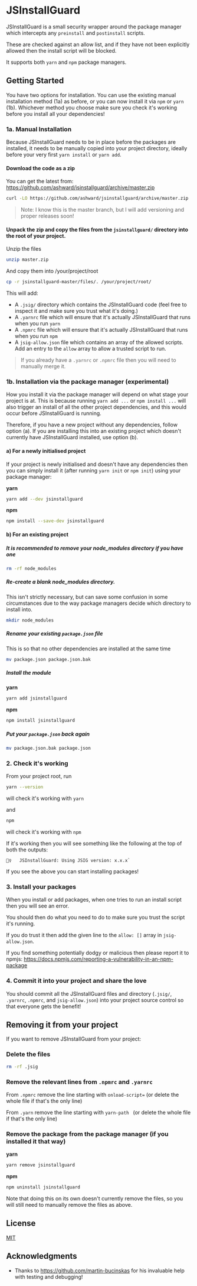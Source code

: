 # JSInstallGuard

JSInstallGuard is a small security wrapper around the package manager which intercepts any `preinstall` and `postinstall` scripts.

These are checked against an allow list, and if they have not been explicitly allowed then the install script will be blocked.

It supports both `yarn` and `npm` package managers.

## Getting Started

You have two options for installation. You can use the existing manual installation method (1a) as before, or you can now install it via `npm` or `yarn` (1b). Whichever method you choose make sure you check it's working before you install all your dependencies!

### 1a. Manual Installation
Because JSInstallGuard needs to be in place before the packages are installed, it needs to be manually copied into your project directory, ideally before your very first `yarn install` or `yarn add`.

#### Download the code as a zip

You can get the latest from: https://github.com/ashward/jsinstallguard/archive/master.zip

```bash
curl -LO https://github.com/ashward/jsinstallguard/archive/master.zip
```

> Note: I know this is the master branch, but I will add versioning and proper releases soon!

#### Unpack the zip and copy the files from the `jsinstallguard/` directory into the root of your project.

Unzip the files
```bash
unzip master.zip
```

And copy them into /your/project/root
```bash
cp -r jsinstallguard-master/files/. /your/project/root/
```

This will add:

* A `.jsig/` directory which contains the JSInstallGuard code (feel free to inspect it and make sure you trust what it's doing.)
* A `.yarnrc` file which will ensure that it's actually JSInstallGuard that runs when you run `yarn`
* A `.npmrc` file which will ensure that it's actually JSInstallGuard that runs when you run `npm`
* A `jsig-allow.json` file which contains an array of the allowed scripts. Add an entry to the `allow` array to allow a trusted script to run.

> If you already have a `.yarnrc` or `.npmrc` file then you will need to manually merge it.

### 1b. Installation via the package manager (experimental)

How you install it via the package manager will depend on what stage your project is at. This is because running `yarn add ...` or `npm install ...` will also trigger an install of all the other project dependencies, and this would occur before JSInstallGuard is running.

Therefore, if you have a new project without any dependencies, follow option (a). If you are installing this into an existing project which doesn't currently have JSInstallGuard installed, use option (b).

#### a) For a newly initialised project

If your project is newly initialised and doesn't have any dependencies then you can simply install it (after running `yarn init` or `npm init`) using your package manager:

**yarn**

```bash
yarn add --dev jsinstallguard
```

**npm**

```bash
npm install --save-dev jsinstallguard
```

#### b) For an existing project

##### It is recommended to remove your node_modules directory if you have one

```bash
rm -rf node_modules
```

##### Re-create a blank node_modules directory.

This isn't strictly necessary, but can save some confusion in some circumstances due to the way package managers decide which directory to install into.

```bash
mkdir node_modules
```

##### Rename your existing `package.json` file

This is so that no other dependencies are installed at the same time

```bash
mv package.json package.json.bak
```

##### Install the module

**yarn** 

```bash
yarn add jsinstallguard
```

**npm**

```bash
npm install jsinstallguard
```

##### Put your `package.json` back again

```bash
mv package.json.bak package.json
```

### 2. Check it's working

From your project root, run

```bash
yarn --version
```
will check it's working with `yarn`

and

```bash
npm
```
will check it's working with `npm`

If it's working then you will see something like the following at the top of both the outputs:

```
👮‍♀️   JSInstallGuard: Using JSIG version: x.x.x`
```

If you see the above you can start installing packages!

### 3. Install your packages

When you install or add packages, when one tries to run an install script then you will see an error.

You should then do what you need to do to make sure you trust the script it's running.

If you do trust it then add the given line to the `allow: []` array in `jsig-allow.json`.

If you find something potentially dodgy or malicious then please report it to npmjs: https://docs.npmjs.com/reporting-a-vulnerability-in-an-npm-package

### 4. Commit it into your project and share the love

You should commit all the JSInstallGuard files and directory (`.jsig/`, `.yarnrc`, `.npmrc`, and `jsig-allow.json`) into your project source control so that everyone gets the benefit!

## Removing it from your project

If you want to remove JSInstallGuard from your project:

### Delete the files

```bash
rm -rf .jsig
```

### Remove the relevant lines from `.npmrc` and `.yarnrc`

From `.npmrc` remove the line starting with `onload-script=` (or delete the whole file if that's the only line)

From `.yarn` remove the line starting with `yarn-path ` (or delete the whole file if that's the only line)

### Remove the package from the package manager (if you installed it that way)

**yarn**

```bash
yarn remove jsinstallguard
```

**npm**

```bash
npm uninstall jsinstallguard
```

Note that doing this on its own doesn't currently remove the files, so you will still need to manually remove the files as above.

## License

[MIT](https://choosealicense.com/licenses/mit/)

## Acknowledgments

* Thanks to https://github.com/martin-bucinskas for his invaluable help with testing and debugging!